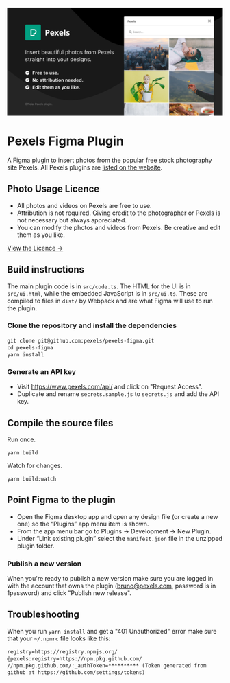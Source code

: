 ![Plugin Cover Art](./assets/figma-cover.png)

# Pexels Figma Plugin

A Figma plugin to insert photos from the popular free stock photography site Pexels. All Pexels plugins are [listed on the website](https://www.pexels.com/pro/).

## Photo Usage Licence

- All photos and videos on Pexels are free to use.
- Attribution is not required. Giving credit to the photographer or Pexels is not necessary but always appreciated.
- You can modify the photos and videos from Pexels. Be creative and edit them as you like.

[View the Licence →](https://www.pexels.com/license/)

## Build instructions

The main plugin code is in `src/code.ts`. The HTML for the UI is in
`src/ui.html`, while the embedded JavaScript is in `src/ui.ts`. These are compiled to files in `dist/` by Webpack and are what Figma will use to run the plugin.

### Clone the repository and install the dependencies

```
git clone git@github.com:pexels/pexels-figma.git
cd pexels-figma
yarn install
```

### Generate an API key

- Visit https://www.pexels.com/api/ and click on "Request Access".
- Duplicate and rename `secrets.sample.js` to `secrets.js` and add the API key.

## Compile the source files

Run once.

```
yarn build
```

Watch for changes.

```
yarn build:watch
```

## Point Figma to the plugin

- Open the Figma desktop app and open any design file (or create a new one) so the “Plugins” app menu item is shown.
- From the app menu bar go to Plugins → Development → New Plugin.
- Under “Link existing plugin” select the `manifest.json` file in the unzipped plugin folder.

### Publish a new version

When you're ready to publish a new version make sure you are logged in with the account that owns the plugin (bruno@pexels.com, password is in 1password) and click "Publish new release".

## Troubleshooting

When you run `yarn install` and get a "401 Unauthorized" error make sure that your `~/.npmrc` file looks like this:

```
registry=https://registry.npmjs.org/
@pexels:registry=https://npm.pkg.github.com/
//npm.pkg.github.com/:_authToken=********** (Token generated from github at https://github.com/settings/tokens)
```
